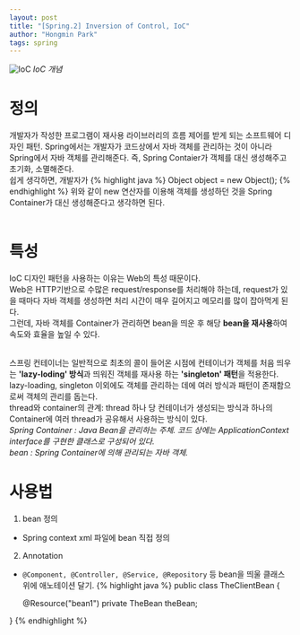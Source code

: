 ```yaml
---
layout: post
title: "[Spring.2] Inversion of Control, IoC"
author: "Hongmin Park"
tags: spring
---
```


![IoC](https://mail.google.com/mail/u/0?ui=2&ik=e26376f5e4&attid=0.5&permmsgid=msg-f:1636654941270037225&th=16b690ff6a49d2e9&view=fimg&sz=s0-l75-ft&attbid=ANGjdJ-pEh41_fZIqs4aQgY6exZ7MmNAIIO8EauZwduDnTug59ZZwaI70DRNQ_PwQg5EMn5WkhZ_pjWH-B5fqOQ_AC3_Q5T9JsaAXiq8W7IZHnCbj2wENASN7iMJKUg&disp=emb "IOC")
_IoC 개념_

# 정의
개발자가 작성한 프로그램이 재사용 라이브러리의 흐름 제어를 받게 되는 소프트웨어 디자인 패턴. Spring에서는 개발자가 코드상에서 자바 객체를 관리하는 것이 아니라 Spring에서 자바 객체를 관리해준다. 즉, Spring Contaier가 객체를 대신 생성해주고 초기화, 소멸해준다. <br>쉽게 생각하면, 개발자가 
{% highlight java %}
Object object = new Object();
{% endhighlight %}
위와 같이 new 연산자를 이용해 객체를 생성하던 것을 Spring Container가 대신 생성해준다고 생각하면 된다.<br><br>


# 특성
IoC 디자인 패턴을 사용하는 이유는 Web의 특성 때문이다.<br>
Web은 HTTP기반으로 수많은 request/response를 처리해야 하는데, request가 있을 때마다 자바 객체를 생성하면 처리 시간이 매우 길어지고 메모리를 많이 잡아먹게 된다.<br> 
그런데, 자바 객체를 Container가 관리하면 bean을 띄운 후 해당 **bean을 재사용**하여 속도와 효율을 높일 수 있다.<br><br>

스프링 컨테이너는 일반적으로 최초의 콜이 들어온 시점에 컨테이너가 객체를 처음 띄우는 **'lazy-loding' 방식**과 띄워진 객체를 재사용 하는 **'singleton' 패턴**을 적용한다. <br>lazy-loading, singleton 이외에도 객체를 관리하는 데에 여러 방식과 패턴이 존재함으로써 객체의 관리를 돕는다.<br>
thread와 container의 관계: thread 하나 당 컨테이너가 생성되는 방식과 하나의 Container에 여러 thread가 공유해서 사용하는 방식이 있다.<br>
*Spring Container : Java Bean을 관리하는 주체. 코드 상에는 ApplicationContext interface를 구현한 클래스로 구성되어 있다.<br>
bean : Spring Container에 의해 관리되는 자바 객체.*


# 사용법
1) bean 정의

- Spring context xml 파일에 bean 직접 정의

2) Annotation

- `@Component, @Controller, @Service, @Repository` 등 bean을 띄울 클래스 위에 애노테이션 달기.
{% highlight java %}
public class TheClientBean {
  
  @Resource("bean1")
  private TheBean theBean;
  
}
{% endhighlight %}

